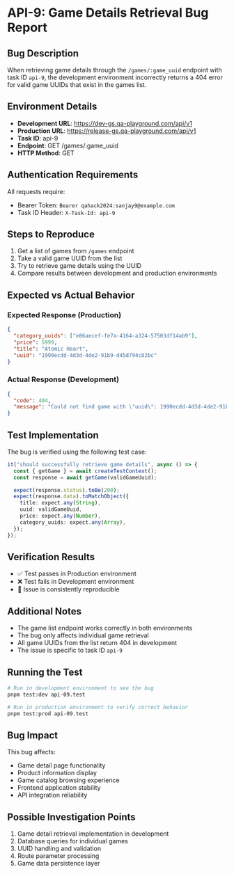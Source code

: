 # API-9: Game Details Retrieval Bug Report

## Bug Description

When retrieving game details through the `/games/:game_uuid` endpoint with task ID `api-9`, the development environment incorrectly returns a 404 error for valid game UUIDs that exist in the games list.

## Environment Details

- **Development URL**: <https://dev-gs.qa-playground.com/api/v1>
- **Production URL**: <https://release-gs.qa-playground.com/api/v1>
- **Task ID**: api-9
- **Endpoint**: GET /games/:game_uuid
- **HTTP Method**: GET

## Authentication Requirements

All requests require:

- Bearer Token: `Bearer qahack2024:sanjay9@example.com`
- Task ID Header: `X-Task-Id: api-9`

## Steps to Reproduce

1. Get a list of games from `/games` endpoint
2. Take a valid game UUID from the list
3. Try to retrieve game details using the UUID
4. Compare results between development and production environments

## Expected vs Actual Behavior

### Expected Response (Production)

```json
{
  "category_uuids": ["e86aecef-fe7a-4164-a324-57503df14ab9"],
  "price": 5999,
  "title": "Atomic Heart",
  "uuid": "1990ecdd-4d3d-4de2-91b9-d45d794c82bc"
}
```

### Actual Response (Development)

```json
{
  "code": 404,
  "message": "Could not find game with \"uuid\": 1990ecdd-4d3d-4de2-91b9-d45d794c82bc"
}
```

## Test Implementation

The bug is verified using the following test case:

```typescript
it("should successfully retrieve game details", async () => {
  const { getGame } = await createTestContext();
  const response = await getGame(validGameUuid);

  expect(response.status).toBe(200);
  expect(response.data).toMatchObject({
    title: expect.any(String),
    uuid: validGameUuid,
    price: expect.any(Number),
    category_uuids: expect.any(Array),
  });
});
```

## Verification Results

- ✅ Test passes in Production environment
- ❌ Test fails in Development environment
- 🔄 Issue is consistently reproducible

## Additional Notes

- The game list endpoint works correctly in both environments
- The bug only affects individual game retrieval
- All game UUIDs from the list return 404 in development
- The issue is specific to task ID `api-9`

## Running the Test

```bash
# Run in development environment to see the bug
pnpm test:dev api-09.test

# Run in production environment to verify correct behavior
pnpm test:prod api-09.test
```

## Bug Impact

This bug affects:

- Game detail page functionality
- Product information display
- Game catalog browsing experience
- Frontend application stability
- API integration reliability

## Possible Investigation Points

1. Game detail retrieval implementation in development
2. Database queries for individual games
3. UUID handling and validation
4. Route parameter processing
5. Game data persistence layer

